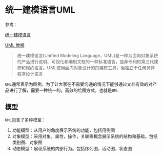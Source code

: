 
# 统一建模语言UML

参考：

[统一建模语言](https://baike.baidu.com/item/%E7%BB%9F%E4%B8%80%E5%BB%BA%E6%A8%A1%E8%AF%AD%E8%A8%80/3160571?fromtitle=UML&fromid=446747&fr=aladdin)

[UML 教程](https://www.w3cschool.cn/uml_tutorial/)

>统一建模语言(Unified Modeling Language，UML)是一种为面向对象系统的产品进行说明、可视化和编制文档的一种标准语言，是非专利的第三代建模和规约语言。UML使用面向对象设计的的建模工具，但独立于任何具体程序设计语言

`UML`通常表示为图例。为了让大家在不需要沟通的情况下能够通过文档有效的对产品进行了解，需要一种统一的，高效的绘图方式，也就是`UML`

## 模型

`UML`包含了多种模型：

1. 功能模型：从用户的角度展示系统的功能，包括用例图
2. 对象模型：采用对象，属性，操作，关联等概念展示系统的结构和基础，包括类别图、对象图
3. 动态模型：展现系统的内部行为。包括序列图，活动图，状态图